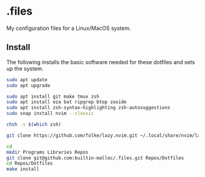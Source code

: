 # .files

My configuration files for a Linux/MacOS system.

## Install

The following installs the basic software needed for these dotfiles and sets up the system.

```sh
sudo apt update
sudo apt upgrade

sudo apt install git make tmux zsh
sudo apt install eza bat ripgrep btop zoxide
sudo apt install zsh-syntax-highlighting zsh-autosuggestions
sudo snap install nvim --classic

chsh -s $(which zsh)

git clone https://github.com/folke/lazy.nvim.git ~/.local/share/nvim/lazy/lazy.nvim

cd
mkdir Programs Libraries Repos
git clone git@github.com:builtin-malloc/.files.git Repos/Dotfiles
cd Repos/Dotfiles
make install
```
